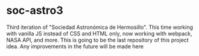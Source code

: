 # soc-astro3
Third iteration of "Sociedad Astronómica de Hermosillo". This time working with vanilla JS instead of CSS and HTML only, now working with webpack, NASA API, and more. 
This is going to be the last repository of this project idea. Any improvements in the future will be made here
